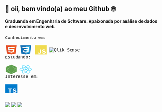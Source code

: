 ## 👋 oii, bem vindo(a) ao meu Github 🤓


#### Graduanda em Engenharia de Software. Apaixonada por análise de dados e desenvolvimento web.





    


 
 <div style="display: block;">
 <kbd align="center">
      <kbd>Conhecimento em:</kbd>
      <br />
      <br />
      <img align="center" title="HTML5" alt="HTML" height="30" width="40" src="https://raw.githubusercontent.com/devicons/devicon/master/icons/html5/html5-original.svg">
      <img align="center"  title="CSS3" alt="CSS" height="30" width="40" src="https://raw.githubusercontent.com/devicons/devicon/master/icons/css3/css3-original.svg">
      <img align="center"  title="Javascript" alt="Js" height="30" width="40" src="https://raw.githubusercontent.com/devicons/devicon/master/icons/javascript/javascript-plain.svg">
      <img align="center" title="Qlik Sense" alt="Qlik Sense" height="30" width="40" src="https://upload.wikimedia.org/wikipedia/commons/3/32/Qlik_Logo.svg">

      
<br /> 
</kbd>
<kbd align="center">
<kbd>Estudando:</kbd>
 <br />
 <br />
      
  <img align="center" title="NodeJS" alt="NodeJS" height="30" width="40" src="https://raw.githubusercontent.com/devicons/devicon/master/icons/nodejs/nodejs-plain.svg"> 
  <img align="center" title="React" alt="React" height="30" width="40" src="https://raw.githubusercontent.com/devicons/devicon/master/icons/react/react-original.svg">
 <br />

</kbd> 
<kbd align="center">
<kbd>Interesse em:</kbd> 
     <br />
     <br />
      <img align="center" title="TypeScript" alt="TypeScript" height="30" width="40" src="https://raw.githubusercontent.com/devicons/devicon/master/icons/typescript/typescript-plain.svg"> 
     
 <br />
 </kbd>
  </div>
  
  ##


 
  
  
   <a href="https://www.linkedin.com/in/karen-silva-13502a163" target="_blank"><img src="https://img.shields.io/badge/-LinkedIn-%230077B5?style=for-the-badge&logo=linkedin&logoColor=white" target="_blank"></a> 
    <a href = "mailto:cristina.k2206@gmail.com"><img src="https://img.shields.io/badge/-Gmail-%23333?style=for-the-badge&logo=gmail&logoColor=white" target="_blank"></a>
    <a href="https://instagram.com/karen_.cr" target="_blank"><img src="https://img.shields.io/badge/-Instagram-%23E4405F?style=for-the-badge&logo=instagram&logoColor=white" target="_blank"></a>

